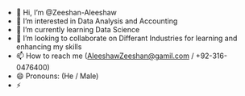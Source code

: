 - 👋 Hi, I’m @Zeeshan-Aleeshaw
- 👀 I’m interested in Data Analysis and Accounting
- 🌱 I’m currently learning Data Science
- 💞️ I’m looking to collaborate on Differant Industries for learning and enhancing my skills
- 📫 How to reach me (AleeshawZeeshan@gamil.com / +92-316-0476400)
- 😄 Pronouns: (He / Male)
- ⚡ 

<!---
Zeeshan-Aleeshaw/Zeeshan-Aleeshaw is a ✨ special ✨ repository because its `README.md` (this file) appears on your GitHub profile.
You can click the Preview link to take a look at your changes.
--->
